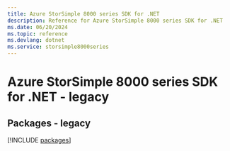 ```yaml
---
title: Azure StorSimple 8000 series SDK for .NET
description: Reference for Azure StorSimple 8000 series SDK for .NET
ms.date: 06/20/2024
ms.topic: reference
ms.devlang: dotnet
ms.service: storsimple8000series
---
```

# Azure StorSimple 8000 series SDK for .NET - legacy
## Packages - legacy
[!INCLUDE [packages](storsimple-8000-series-index.md)]